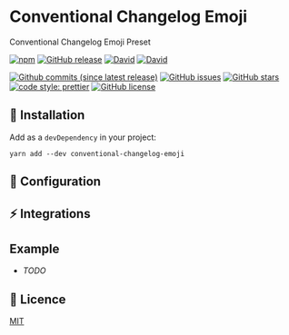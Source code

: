 # Conventional Changelog Emoji

Conventional Changelog Emoji Preset

[![npm](https://img.shields.io/npm/v/conventional-changelog-emoji.svg?style=flat-square)](https://www.npmjs.com/package/conventional-changelog-emoji)
[![GitHub release](https://img.shields.io/github/release/nielsgl/conventional-changelog-emoji.svg?style=flat-square)](https://github.com/nielsgl/conventional-changelog-emoji)
[![David](https://img.shields.io/david/nielsgl/conventional-changelog-emoji.svg?style=flat-square)](https://www.npmjs.com/package/conventional-changelog-emoji)
[![David](https://img.shields.io/david/dev/nielsgl/conventional-changelog-emoji.svg?style=flat-square)](https://www.npmjs.com/package/conventional-changelog-emoji)

[![Github commits (since latest release)](https://img.shields.io/github/commits-since/nielsgl/conventional-changelog-emoji/latest.svg?style=flat-square)](https://github.com/nielsgl/conventional-changelog-emoji)
[![GitHub issues](https://img.shields.io/github/issues/nielsgl/conventional-changelog-emoji.svg?style=flat-square)](https://github.com/nielsgl/conventional-changelog-emoji/issues)
[![GitHub stars](https://img.shields.io/github/stars/nielsgl/conventional-changelog-emoji.svg?style=flat-square)](https://github.com/nielsgl/conventional-changelog-emoji/stargazers)
[![code style: prettier](https://img.shields.io/badge/code_style-prettier-ff69b4.svg?style=flat-square)](https://github.com/prettier/prettier)
[![GitHub license](https://img.shields.io/github/license/nielsgl/conventional-changelog-emoji.svg?style=flat-square)](https://github.com/nielsgl/conventional-changelog-emoji/blob/master/LICENSE)

## :rocket: Installation

Add as a `devDependency` in your project:

```
yarn add --dev conventional-changelog-emoji
```

## :wrench: Configuration



## :zap: Integrations


## Example

* _TODO_


## :page_facing_up: Licence


[MIT](./LICENCE)
